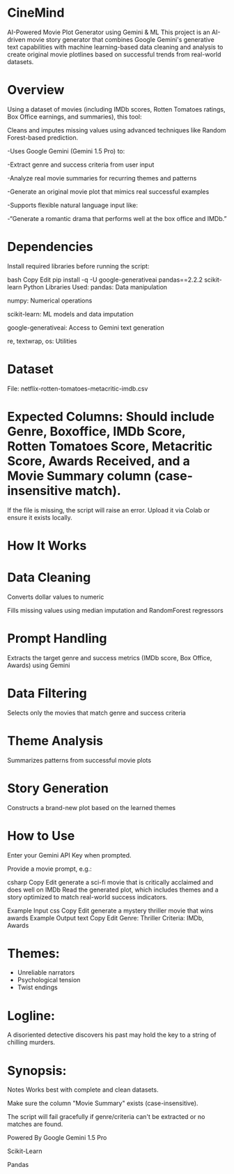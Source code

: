 # CineMind
AI-Powered Movie Plot Generator using Gemini & ML
This project is an AI-driven movie story generator that combines Google Gemini's generative text capabilities with machine learning-based data cleaning and analysis to create original movie plotlines based on successful trends from real-world datasets.

# Overview
Using a dataset of movies (including IMDb scores, Rotten Tomatoes ratings, Box Office earnings, and summaries), this tool:

Cleans and imputes missing values using advanced techniques like Random Forest-based prediction.

-Uses Google Gemini (Gemini 1.5 Pro) to:

-Extract genre and success criteria from user input

-Analyze real movie summaries for recurring themes and patterns

-Generate an original movie plot that mimics real successful examples

-Supports flexible natural language input like:

-“Generate a romantic drama that performs well at the box office and IMDb.”

# Dependencies
Install required libraries before running the script:

bash
Copy
Edit
pip install -q -U google-generativeai pandas==2.2.2 scikit-learn
Python Libraries Used:
pandas: Data manipulation

numpy: Numerical operations

scikit-learn: ML models and data imputation

google-generativeai: Access to Gemini text generation

re, textwrap, os: Utilities

# Dataset
File: netflix-rotten-tomatoes-metacritic-imdb.csv

# Expected Columns: Should include Genre, Boxoffice, IMDb Score, Rotten Tomatoes Score, Metacritic Score, Awards Received, and a Movie Summary column (case-insensitive match).

If the file is missing, the script will raise an error. Upload it via Colab or ensure it exists locally.

# How It Works
# Data Cleaning

Converts dollar values to numeric

Fills missing values using median imputation and RandomForest regressors

# Prompt Handling

Extracts the target genre and success metrics (IMDb score, Box Office, Awards) using Gemini

# Data Filtering

Selects only the movies that match genre and success criteria

# Theme Analysis

Summarizes patterns from successful movie plots

# Story Generation

Constructs a brand-new plot based on the learned themes

# How to Use
Enter your Gemini API Key when prompted.

Provide a movie prompt, e.g.:

csharp
Copy
Edit
generate a sci-fi movie that is critically acclaimed and does well on IMDb
Read the generated plot, which includes themes and a story optimized to match real-world success indicators.

Example Input
css
Copy
Edit
generate a mystery thriller movie that wins awards
Example Output
text
Copy
Edit
Genre: Thriller
Criteria: IMDb, Awards

# Themes:
- Unreliable narrators
- Psychological tension
- Twist endings

# Logline:
A disoriented detective discovers his past may hold the key to a string of chilling murders.

# Synopsis:
Notes
Works best with complete and clean datasets.

Make sure the column "Movie Summary" exists (case-insensitive).

The script will fail gracefully if genre/criteria can't be extracted or no matches are found.

Powered By
Google Gemini 1.5 Pro

Scikit-Learn

Pandas

